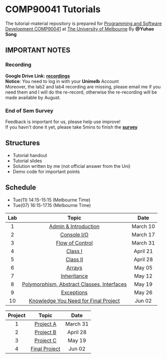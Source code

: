 # COMP90041 Tutorials
The tutorial-material repository is prepared for [Programming and Software Development COMP90041](https://handbook.unimelb.edu.au/2020/subjects/comp90041) at [The University of Melbourne](https://www.unimelb.edu.au/)
By **@Yuhao Song**  
 

## **IMPORTANT NOTES**  
### **Recording**
**Google Drive Link:** [**recordings**](https://drive.google.com/drive/folders/1QZcjFyvc0T7y5VDGqJf3IY8xilRa5uXX?usp=sharing)  
**Notice**: You need to log in with your **Unimelb** Account  
Moreover, the lab2 and lab4 recording are missing, please email me if you need them and I will do the re-record, otherwise the re-recording will be made available by August.

### **End of Sem Survey**  
Feedback is important for us, please help use improve!  
If you havn't done it yet, please take 5mins to finish the [**survey**](https://forms.gle/gUHDjYAKUTbV547m8)  

## **Structures**
  * Tutorial handout
  * Tutorial slides
  * Solution written by me (not official answer from the Uni)
  * Demo code for important points

## **Schedule**
  * Tue(11) 14:15-15:15 (Melbourne Time)
  * Tue(07) 16:15-17.15 (Melbourne Time)


| Lab | Topic                 | Date     |
|:---:|:---------------------:|:--------:|
| 1   | [Admin & Introduction](Lab01)  | March 10 |
| 2   | [Console I/O](Lab02)  | March 17 |
| 3   | [Flow of Control](Lab03)  | March 31 |
| 4   | [Class I](Lab04) | April 21 |
| 5   | [Class II](Lab05) | April 28 |
| 6   | [Arrays](Lab06) | May 05 |
| 7   | [Inheritance](Lab07) | May 12 |
| 8   | [Polymorphism, Abstract Classes, Interfaces](Lab08) | May 19 |
| 9   | [Exceptions](Lab09) | May 26 |
| 10  | [Knowledge You Need for Final Project](Lab10) | Jun 02 |

|Project| Topic                 | Date     |
|:---:|:---------------------:|:--------:|
| 1   |  [Project A](ProjA)   | March 31 |
| 2   |  [Project B](ProjB)   | April 28 |
| 3   |  [Project C](ProjC)  | May 19 |
| 4   |  [Final Project](Lab10)  | Jun 02 |
